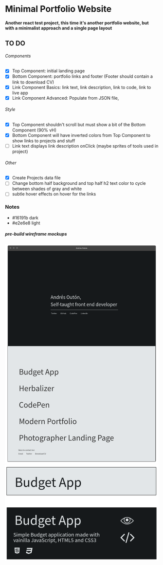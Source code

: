 # Minimal Portfolio Website

#### Another react test project, this time it's another portfolio website, but with a minimalist approach and a single page layout

## TO DO

###### Components

- [x] Top Component: initial landing page
- [x] Bottom Component: portfolio links and footer (Footer should contain a link to download CV)
- [x] Link Component Basics: link text, link description, link to code, link to live app
- [x] Link Component Advanced: Populate from JSON file,

###### Style

- [x] Top Component shouldn't scroll but must show a bit of the Bottom Component (90% vH)
- [x] Bottom Component will have inverted colors from Top Component to show links to projects and stuff
- [ ] Link text displays link description onClick (maybe sprites of tools used in project)

###### Other

- [x] Create Projects data file
- [ ] Change bottom half background and top half h2 text color to cycle between shades of gray and white
- [ ] subtle hover effects on hover for the links

### Notes

- #16191b dark
- #e2e6e8 light

##### pre-build wireframe mockups

![Landing Page Mockup](/mockups/LandingPage.png)
![Link Component Mockup](/mockups/LinkComponent.png)
